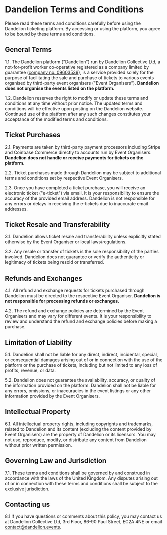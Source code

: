 # Dandelion Terms and Conditions

Please read these terms and conditions carefully before using the Dandelion ticketing platform. By accessing or using the platform, you agree to be bound by these terms and conditions.

## General Terms
1.1. The Dandelion platform ("Dandelion") run by Dandelion Collective Ltd, a not-for-profit worker co-operative registered as a company limited by guarantee (<a href="https://find-and-update.company-information.service.gov.uk/company/09603539">company no. 09603539</a>), is a service provided solely for the purpose of facilitating the sale and purchase of tickets to various events organised by third-party event organisers ("Event Organisers"). **Dandelion does not organise the events listed on the platform.**

1.2. Dandelion reserves the right to modify or update these terms and conditions at any time without prior notice. The updated terms and conditions will be effective upon posting on the Dandelion website. Continued use of the platform after any such changes constitutes your acceptance of the modified terms and conditions.

## Ticket Purchases
2.1. Payments are taken by third-party payment processors including Stripe and Coinbase Commerce directly to accounts run by Event Organisers. **Dandelion does not handle or receive payments for tickets on the platform.**

2.2. Ticket purchases made through Dandelion may be subject to additional terms and conditions set by respective Event Organisers.

2.3. Once you have completed a ticket purchase, you will receive an electronic ticket ("e-ticket") via email. It is your responsibility to ensure the accuracy of the provided email address. Dandelion is not responsible for any errors or delays in receiving the e-tickets due to inaccurate email addresses.

## Ticket Resale and Transferability
3.1. Dandelion allows ticket resale and transferability unless explicitly stated otherwise by the Event Organiser or local laws/regulations.

3.2. Any resale or transfer of tickets is the sole responsibility of the parties involved. Dandelion does not guarantee or verify the authenticity or legitimacy of tickets being resold or transferred.

## Refunds and Exchanges
4.1. All refund and exchange requests for tickets purchased through Dandelion must be directed to the respective Event Organiser. **Dandelion is not responsible for processing refunds or exchanges.**

4.2. The refund and exchange policies are determined by the Event Organisers and may vary for different events. It is your responsibility to review and understand the refund and exchange policies before making a purchase.

## Limitation of Liability
5.1. Dandelion shall not be liable for any direct, indirect, incidental, special, or consequential damages arising out of or in connection with the use of the platform or the purchase of tickets, including but not limited to any loss of profits, revenue, or data.

5.2. Dandelion does not guarantee the availability, accuracy, or quality of the information provided on the platform. Dandelion shall not be liable for any errors, omissions, or inaccuracies in the event listings or any other information provided by the Event Organisers.

## Intellectual Property
6.1. All intellectual property rights, including copyrights and trademarks, related to Dandelion and its content (excluding the content provided by Event Organisers) are the property of Dandelion or its licensors. You may not use, reproduce, modify, or distribute any content from Dandelion without prior written permission.

## Governing Law and Jurisdiction
7.1. These terms and conditions shall be governed by and construed in accordance with the laws of the United Kingdom. Any disputes arising out of or in connection with these terms and conditions shall be subject to the exclusive jurisdiction.

## Contacting us
8.1 If you have questions or comments about this policy, you may contact us at Dandelion Collective Ltd, 3rd Floor, 86-90 Paul Street, EC2A 4NE or email <a href="mailto:contact@dandelion.events">contact@dandelion.events</a>.